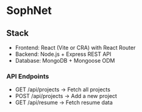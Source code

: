 # SophNet

## Stack

- Frontend: React (Vite or CRA) with React Router
- Backend: Node.js + Express REST API
- Database: MongoDB + Mongoose ODM

### API Endpoints

- GET /api/projects → Fetch all projects
- POST /api/projects → Add a new project
- GET /api/resume → Fetch resume data
